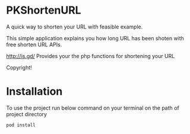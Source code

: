 PKShortenURL
============

A quick way to shorten your URL with feasible example.

This simple application explains you how long URL has been shoten with free shorten URL APIs.

http://is.gd/  Provides your the php functions for shortening your URL

Copyright!


Installation
============

To use the project run below command on your terminal on the path of project directory

`pod install`
